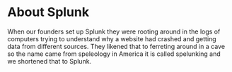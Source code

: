 # About Splunk
When our founders set up Splunk they were rooting around in the logs of computers trying to understand why a website had crashed and getting data from different sources. They likened that to ferreting around in a cave so the name came from speleology in America it is called spelunking and we shortened that to Splunk.
  
